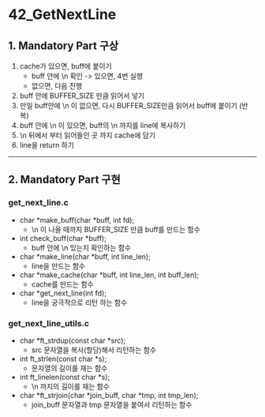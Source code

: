 # 42_GetNextLine

## 1. Mandatory Part 구상
1. cache가 있으면, buff에 붙이기 
    - buff 안에 \n 확인 -> 있으면, 4번 실행
    - 없으면, 다음 진행
2. buff 안에 BUFFER_SIZE 만큼 읽어서 넣기 
3. 만일 buff안에 \n 이 없으면, 다시 BUFFER_SIZE만큼 읽어서 buff에 붙이기 (반복)
4. buff 안에 \n 이 있으면, buff의 \n 까지를 line에 복사하기
5. \n 뒤에서 부터 읽어들인 곳 까지 cache에 담기
6. line을 return 하기 

---

## 2. Mandatory Part 구현
### get_next_line.c
- char	*make_buff(char *buff, int fd);
    - \n 이 나올 때까지 BUFFER_SIZE 만큼 buff를 만드는 함수
- int	check_buff(char *buff);
    - buff 안에 \n 있는지 확인하는 함수
- char	*make_line(char *buff, int line_len);
    - line을 만드는 함수
- char	*make_cache(char *buff, int line_len, int buff_len);
    - cache를 만드는 함수
- char	*get_next_line(int fd);
    - line을 궁극적으로 리턴 하는 함수

### get_next_line_utils.c
- char	*ft_strdup(const char *src);
    - src 문자열을 복사(할당)해서 리턴하는 함수
- int	ft_strlen(const char *s);
    - 문자열의 길이를 재는 함수 
- int	ft_linelen(const char *s);
    - \n 까지의 길이를 재는 함수
- char	*ft_strjoin(char *join_buff, char *tmp, int tmp_len);
    - join_buff 문자열과 tmp 문자열을 붙여서 리턴하는 함수
